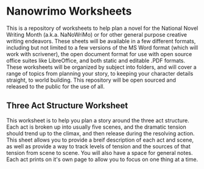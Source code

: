 Nanowrimo Worksheets
====================

This is a repository of worksheets to help plan a novel for the National Novel Writing Month (a.k.a. NaNoWriMo) or for other general purpose creative writing endeavors.  These sheets will be available in a few different formats, including but not limited to a few versions of the MS Word format (which will work with scrivener), the open document format for use with open source office suites like LibreOffice, and both static and editable .PDF formats.  These worksheets will be organized by subject into folders, and will cover a range of topics from planning your story, to keeping your character details straight, to world building.  This repository will be open sourced and released to the public for the use of all.

Three Act Structure Worksheet
-----------------------------

This worksheet is to help you plan a story around the three act structure.  Each act is broken up into usually five scenes, and the dramatic tension should trend up to the climax, and then release during the resolving action.  This sheet allows you to provide a breif description of each act and scene, as well as provide a way to track levels of tension and the sources of that tension from scene to scene.  You will also have a space for general notes.  Each act prints on it's own page to allow you to focus on one thing at a time.